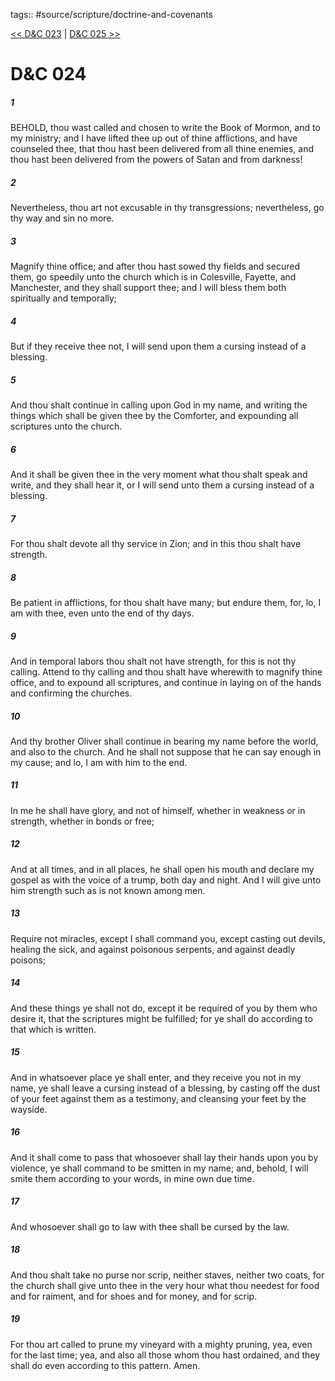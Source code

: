 tags:: #source/scripture/doctrine-and-covenants

[<< D&C 023](/doctrine-and-covenants/D&C_023.md) | [D&C 025 >>](/doctrine-and-covenants/D&C_025.md)

# D&C 024

##### 1

BEHOLD, thou wast called and chosen to write the Book of Mormon, and to my ministry; and I have lifted thee up out of thine afflictions, and have counseled thee, that thou hast been delivered from all thine enemies, and thou hast been delivered from the powers of Satan and from darkness!

##### 2

Nevertheless, thou art not excusable in thy transgressions; nevertheless, go thy way and sin no more.

##### 3

Magnify thine office; and after thou hast sowed thy fields and secured them, go speedily unto the church which is in Colesville, Fayette, and Manchester, and they shall support thee; and I will bless them both spiritually and temporally;

##### 4

But if they receive thee not, I will send upon them a cursing instead of a blessing.

##### 5

And thou shalt continue in calling upon God in my name, and writing the things which shall be given thee by the Comforter, and expounding all scriptures unto the church.

##### 6

And it shall be given thee in the very moment what thou shalt speak and write, and they shall hear it, or I will send unto them a cursing instead of a blessing.

##### 7

For thou shalt devote all thy service in Zion; and in this thou shalt have strength.

##### 8

Be patient in afflictions, for thou shalt have many; but endure them, for, lo, I am with thee, even unto the end of thy days.

##### 9

And in temporal labors thou shalt not have strength, for this is not thy calling. Attend to thy calling and thou shalt have wherewith to magnify thine office, and to expound all scriptures, and continue in laying on of the hands and confirming the churches.

##### 10

And thy brother Oliver shall continue in bearing my name before the world, and also to the church. And he shall not suppose that he can say enough in my cause; and lo, I am with him to the end.

##### 11

In me he shall have glory, and not of himself, whether in weakness or in strength, whether in bonds or free;

##### 12

And at all times, and in all places, he shall open his mouth and declare my gospel as with the voice of a trump, both day and night. And I will give unto him strength such as is not known among men.

##### 13

Require not miracles, except I shall command you, except casting out devils, healing the sick, and against poisonous serpents, and against deadly poisons;

##### 14

And these things ye shall not do, except it be required of you by them who desire it, that the scriptures might be fulfilled; for ye shall do according to that which is written.

##### 15

And in whatsoever place ye shall enter, and they receive you not in my name, ye shall leave a cursing instead of a blessing, by casting off the dust of your feet against them as a testimony, and cleansing your feet by the wayside.

##### 16

And it shall come to pass that whosoever shall lay their hands upon you by violence, ye shall command to be smitten in my name; and, behold, I will smite them according to your words, in mine own due time.

##### 17

And whosoever shall go to law with thee shall be cursed by the law.

##### 18

And thou shalt take no purse nor scrip, neither staves, neither two coats, for the church shall give unto thee in the very hour what thou needest for food and for raiment, and for shoes and for money, and for scrip.

##### 19

For thou art called to prune my vineyard with a mighty pruning, yea, even for the last time; yea, and also all those whom thou hast ordained, and they shall do even according to this pattern. Amen.
